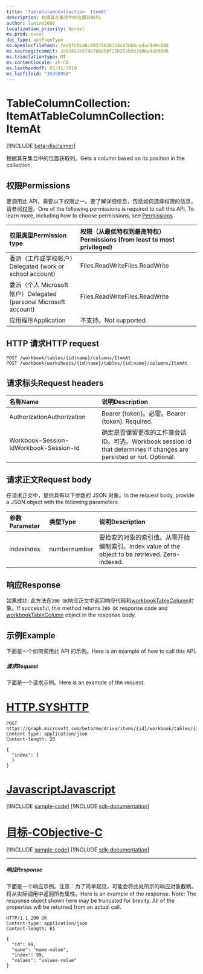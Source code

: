 ```yaml
---
title: 'TableColumnCollection: ItemAt'
description: 根据其在集合中的位置获取列。
author: lumine2008
localization_priority: Normal
ms.prod: excel
doc_type: apiPageType
ms.openlocfilehash: fed8fc0ba8c89379b38358c9366bcedad449c848
ms.sourcegitcommit: 2c62457e57467b8d50f21b255b553106a9a5d8d6
ms.translationtype: MT
ms.contentlocale: zh-CN
ms.lasthandoff: 07/31/2019
ms.locfileid: "35990958"
---
```

# <a name="tablecolumncollection-itemat"></a><span data-ttu-id="ce518-103">TableColumnCollection: ItemAt</span><span class="sxs-lookup"><span data-stu-id="ce518-103">TableColumnCollection: ItemAt</span></span>

[!INCLUDE [beta-disclaimer](../../includes/beta-disclaimer.md)]

<span data-ttu-id="ce518-104">根据其在集合中的位置获取列。</span><span class="sxs-lookup"><span data-stu-id="ce518-104">Gets a column based on its position in the collection.</span></span>
## <a name="permissions"></a><span data-ttu-id="ce518-105">权限</span><span class="sxs-lookup"><span data-stu-id="ce518-105">Permissions</span></span>
<span data-ttu-id="ce518-p101">要调用此 API，需要以下权限之一。要了解详细信息，包括如何选择权限的信息，请参阅[权限](/graph/permissions-reference)。</span><span class="sxs-lookup"><span data-stu-id="ce518-p101">One of the following permissions is required to call this API. To learn more, including how to choose permissions, see [Permissions](/graph/permissions-reference).</span></span>

|<span data-ttu-id="ce518-108">权限类型</span><span class="sxs-lookup"><span data-stu-id="ce518-108">Permission type</span></span>      | <span data-ttu-id="ce518-109">权限（从最低特权到最高特权）</span><span class="sxs-lookup"><span data-stu-id="ce518-109">Permissions (from least to most privileged)</span></span>              |
|:--------------------|:---------------------------------------------------------|
|<span data-ttu-id="ce518-110">委派（工作或学校帐户）</span><span class="sxs-lookup"><span data-stu-id="ce518-110">Delegated (work or school account)</span></span> | <span data-ttu-id="ce518-111">Files.ReadWrite</span><span class="sxs-lookup"><span data-stu-id="ce518-111">Files.ReadWrite</span></span>    |
|<span data-ttu-id="ce518-112">委派（个人 Microsoft 帐户）</span><span class="sxs-lookup"><span data-stu-id="ce518-112">Delegated (personal Microsoft account)</span></span> | <span data-ttu-id="ce518-113">Files.ReadWrite</span><span class="sxs-lookup"><span data-stu-id="ce518-113">Files.ReadWrite</span></span>    |
|<span data-ttu-id="ce518-114">应用程序</span><span class="sxs-lookup"><span data-stu-id="ce518-114">Application</span></span> | <span data-ttu-id="ce518-115">不支持。</span><span class="sxs-lookup"><span data-stu-id="ce518-115">Not supported.</span></span> |

## <a name="http-request"></a><span data-ttu-id="ce518-116">HTTP 请求</span><span class="sxs-lookup"><span data-stu-id="ce518-116">HTTP request</span></span>
<!-- { "blockType": "ignored" } -->
```http
POST /workbook/tables/{id|name}/columns/ItemAt
POST /workbook/worksheets/{id|name}/tables/{id|name}/columns/ItemAt

```
## <a name="request-headers"></a><span data-ttu-id="ce518-117">请求标头</span><span class="sxs-lookup"><span data-stu-id="ce518-117">Request headers</span></span>
| <span data-ttu-id="ce518-118">名称</span><span class="sxs-lookup"><span data-stu-id="ce518-118">Name</span></span>       | <span data-ttu-id="ce518-119">说明</span><span class="sxs-lookup"><span data-stu-id="ce518-119">Description</span></span>|
|:---------------|:----------|
| <span data-ttu-id="ce518-120">Authorization</span><span class="sxs-lookup"><span data-stu-id="ce518-120">Authorization</span></span>  | <span data-ttu-id="ce518-p102">Bearer {token}。必需。</span><span class="sxs-lookup"><span data-stu-id="ce518-p102">Bearer {token}. Required.</span></span> |
| <span data-ttu-id="ce518-123">Workbook-Session-Id</span><span class="sxs-lookup"><span data-stu-id="ce518-123">Workbook-Session-Id</span></span>  | <span data-ttu-id="ce518-p103">确定是否保留更改的工作簿会话 ID。可选。</span><span class="sxs-lookup"><span data-stu-id="ce518-p103">Workbook session Id that determines if changes are persisted or not. Optional.</span></span>|

## <a name="request-body"></a><span data-ttu-id="ce518-126">请求正文</span><span class="sxs-lookup"><span data-stu-id="ce518-126">Request body</span></span>
<span data-ttu-id="ce518-127">在请求正文中，提供具有以下参数的 JSON 对象。</span><span class="sxs-lookup"><span data-stu-id="ce518-127">In the request body, provide a JSON object with the following parameters.</span></span>

| <span data-ttu-id="ce518-128">参数</span><span class="sxs-lookup"><span data-stu-id="ce518-128">Parameter</span></span>    | <span data-ttu-id="ce518-129">类型</span><span class="sxs-lookup"><span data-stu-id="ce518-129">Type</span></span>   |<span data-ttu-id="ce518-130">说明</span><span class="sxs-lookup"><span data-stu-id="ce518-130">Description</span></span>|
|:---------------|:--------|:----------|
|<span data-ttu-id="ce518-131">index</span><span class="sxs-lookup"><span data-stu-id="ce518-131">index</span></span>|<span data-ttu-id="ce518-132">number</span><span class="sxs-lookup"><span data-stu-id="ce518-132">number</span></span>|<span data-ttu-id="ce518-p104">要检索的对象的索引值。从零开始编制索引。</span><span class="sxs-lookup"><span data-stu-id="ce518-p104">Index value of the object to be retrieved. Zero-indexed.</span></span>|

## <a name="response"></a><span data-ttu-id="ce518-135">响应</span><span class="sxs-lookup"><span data-stu-id="ce518-135">Response</span></span>

<span data-ttu-id="ce518-136">如果成功, 此方法在`200 OK`响应正文中返回响应代码和[workbookTableColumn](../resources/workbooktablecolumn.md)对象。</span><span class="sxs-lookup"><span data-stu-id="ce518-136">If successful, this method returns `200 OK` response code and [workbookTableColumn](../resources/workbooktablecolumn.md) object in the response body.</span></span>

## <a name="example"></a><span data-ttu-id="ce518-137">示例</span><span class="sxs-lookup"><span data-stu-id="ce518-137">Example</span></span>
<span data-ttu-id="ce518-138">下面是一个如何调用此 API 的示例。</span><span class="sxs-lookup"><span data-stu-id="ce518-138">Here is an example of how to call this API.</span></span>
##### <a name="request"></a><span data-ttu-id="ce518-139">请求</span><span class="sxs-lookup"><span data-stu-id="ce518-139">Request</span></span>
<span data-ttu-id="ce518-140">下面是一个请求示例。</span><span class="sxs-lookup"><span data-stu-id="ce518-140">Here is an example of the request.</span></span>

# <a name="httptabhttp"></a>[<span data-ttu-id="ce518-141">HTTP.SYS</span><span class="sxs-lookup"><span data-stu-id="ce518-141">HTTP</span></span>](#tab/http)
<!-- {
  "blockType": "request",
  "name": "tablecolumncollection_itemat"
}-->
```http
POST https://graph.microsoft.com/beta/me/drive/items/{id}/workbook/tables/{id|name}/columns/ItemAt
Content-type: application/json
Content-length: 20

{
  "index": {
  }
}
```
# <a name="javascripttabjavascript"></a>[<span data-ttu-id="ce518-142">Javascript</span><span class="sxs-lookup"><span data-stu-id="ce518-142">Javascript</span></span>](#tab/javascript)
[!INCLUDE [sample-code](../includes/snippets/javascript/tablecolumncollection-itemat-javascript-snippets.md)]
[!INCLUDE [sdk-documentation](../includes/snippets/snippets-sdk-documentation-link.md)]

# <a name="objective-ctabobjc"></a>[<span data-ttu-id="ce518-143">目标-C</span><span class="sxs-lookup"><span data-stu-id="ce518-143">Objective-C</span></span>](#tab/objc)
[!INCLUDE [sample-code](../includes/snippets/objc/tablecolumncollection-itemat-objc-snippets.md)]
[!INCLUDE [sdk-documentation](../includes/snippets/snippets-sdk-documentation-link.md)]

---


##### <a name="response"></a><span data-ttu-id="ce518-144">响应</span><span class="sxs-lookup"><span data-stu-id="ce518-144">Response</span></span>
<span data-ttu-id="ce518-p105">下面是一个响应示例。注意：为了简单起见，可能会将此处所示的响应对象截断。将从实际调用中返回所有属性。</span><span class="sxs-lookup"><span data-stu-id="ce518-p105">Here is an example of the response. Note: The response object shown here may be truncated for brevity. All of the properties will be returned from an actual call.</span></span>
<!-- {
  "blockType": "response",
  "truncated": true,
  "@odata.type": "microsoft.graph.workbookTableColumn"
} -->
```http
HTTP/1.1 200 OK
Content-type: application/json
Content-length: 81

{
  "id": 99,
  "name": "name-value",
  "index": 99,
  "values": "values-value"
}
```

<!-- uuid: 8fcb5dbc-d5aa-4681-8e31-b001d5168d79
2015-10-25 14:57:30 UTC -->
<!--
{
  "type": "#page.annotation",
  "description": "TableColumnCollection: ItemAt",
  "keywords": "",
  "section": "documentation",
  "tocPath": "",
  "suppressions": [
  ]
}
-->
